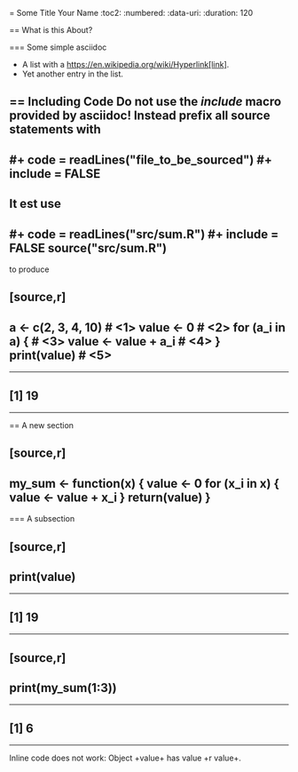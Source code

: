 = Some Title
Your Name
:toc2:
:numbered:
:data-uri:
:duration: 120

== What is this About?

=== Some simple asciidoc

* A list with a https://en.wikipedia.org/wiki/Hyperlink[link].
* Yet another entry in the list.

== Including Code
Do not use the _include_ macro provided by asciidoc!
Instead prefix all source statements with 
----
#+ code = readLines("file_to_be_sourced")
#+ include = FALSE
----
It est use
----
#+ code = readLines("src/sum.R")
#+ include = FALSE
source("src/sum.R")
----
to produce


[source,r]
----
a  <- c(2, 3, 4, 10) # <1>
value <- 0 # <2>
for (a_i in a) { # <3>
    value <- value + a_i  # <4>
}
print(value) # <5>
----

----
## [1] 19
----





== A new section



[source,r]
----
my_sum <- function(x) {
    value <- 0
    for (x_i in x) {
        value <- value + x_i 
    }
    return(value)
}
----


=== A subsection


[source,r]
----
print(value)
----

----
## [1] 19
----





[source,r]
----
print(my_sum(1:3))
----

----
## [1] 6
----



Inline code does not work: Object +value+ has value +r value+.

